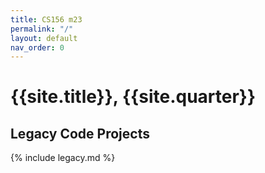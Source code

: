 ```yaml
---
title: CS156 m23
permalink: "/"
layout: default
nav_order: 0
---
```


# {{site.title}}, {{site.quarter}}

## Legacy Code Projects

{% include legacy.md %}